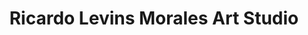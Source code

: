 ---
title: "Ricardo Levins Morales Art Studio"
url: /minneapolis/ricardo-levins-morales-art-studio/
shop: Kunst
---